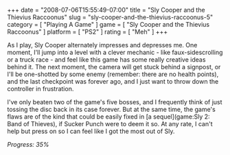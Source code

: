 +++
date = "2008-07-06T15:55:49-07:00"
title = "Sly Cooper and the Thievius Raccoonus"
slug = "sly-cooper-and-the-thievius-raccoonus-5"
category = [ "Playing A Game" ]
game = [ "Sly Cooper and the Thievius Raccoonus" ]
platform = [ "PS2" ]
rating = [ "Meh" ]
+++

As I play, Sly Cooper alternately impresses and depresses me.  One moment, I'll jump into a level with a clever mechanic - like faux-sidescrolling or a truck race - and feel like this game has some really creative ideas behind it.  The next moment, the camera will get stuck behind a signpost, or I'll be one-shotted by some enemy (remember: there are no health points), and the last checkpoint was forever ago, and I just want to throw down the controller in frustration.

I've only beaten two of the game's five bosses, and I frequently think of just tossing the disc back in its case forever.  But at the same time, the game's flaws are of the kind that could be easily fixed in [a sequel](game:Sly 2: Band of Thieves), if Sucker Punch were to deem it so.  At any rate, I can't help but press on so I can feel like I got the most out of Sly.

<i>Progress: 35%</i>